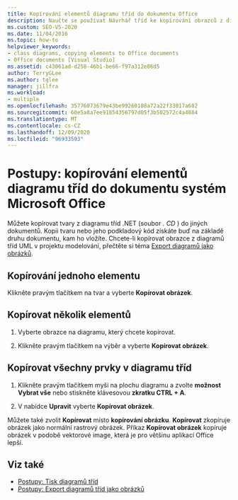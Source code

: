 ```yaml
---
title: Kopírování elementů diagramu tříd do dokumentu Office
description: Naučte se používat Návrhář tříd ke kopírování obrazců z diagramu tříd .NET do dalších dokumentů; získáte buď kopii tvaru nebo jeho podkladový kód.
ms.custom: SEO-VS-2020
ms.date: 11/04/2016
ms.topic: how-to
helpviewer_keywords:
- class diagrams, copying elements to Office documents
- Office documents [Visual Studio]
ms.assetid: c43061ad-d258-46b1-be66-f97a312e86d5
author: TerryGLee
ms.author: tglee
manager: jillfra
ms.workload:
- multiple
ms.openlocfilehash: 35776073679e43be99260108a72a22f33017a682
ms.sourcegitcommit: 60e5a8a7ee91854356797d05f3b502572c4a4884
ms.translationtype: MT
ms.contentlocale: cs-CZ
ms.lasthandoff: 12/09/2020
ms.locfileid: "96933593"
---
```

# <a name="how-to-copy-class-diagram-elements-to-a-microsoft-office-document"></a>Postupy: kopírování elementů diagramu tříd do dokumentu systém Microsoft Office

Můžete kopírovat tvary z diagramu tříd .NET (soubor *. CD* ) do jiných dokumentů. Kopii tvaru nebo jeho podkladový kód získáte buď na základě druhu dokumentu, kam ho vložíte. Chcete-li kopírovat obrazce z diagramů tříd UML v projektu modelování, přečtěte si téma [Export diagramů jako obrázků](../../modeling/export-diagrams-as-images.md).

## <a name="copy-a-single-element"></a>Kopírování jednoho elementu

Klikněte pravým tlačítkem na tvar a vyberte **Kopírovat obrázek**.

## <a name="copy-several-elements"></a>Kopírovat několik elementů

1. Vyberte obrazce na diagramu, který chcete kopírovat.

2. Klikněte pravým tlačítkem na výběr a vyberte **Kopírovat obrázek**.

## <a name="copy-all-the-elements-in-a-class-diagram"></a>Kopírovat všechny prvky v diagramu tříd

1. Klikněte pravým tlačítkem myši na plochu diagramu a zvolte **možnost Vybrat vše** nebo stiskněte klávesovou **zkratku CTRL + A**.

2. V nabídce **Upravit** vyberte **Kopírovat obrázek**.

Můžete také zvolit **Kopírovat** místo **kopírování obrázku**. **Kopírovat** zkopíruje obrázek jako normální rastrový obrázek. Příkaz **Kopírovat obrázek** kopíruje obrázek v podobě vektorové image, která je pro většinu aplikací Office lepší.

## <a name="see-also"></a>Viz také

- [Postupy: Tisk diagramů tříd](how-to-print-class-diagrams.md)
- [Postupy: Export diagramů tříd jako obrázků](how-to-export-class-diagrams-as-images.md)
